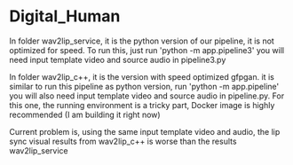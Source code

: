 # Digital_Human
In folder wav2lip_service, it is the python version of our pipeline, it is not optimized for speed. To run this,
just run 'python -m app.pipeline3' you will need input template video and source audio in pipeline3.py

In folder wav2lip_c++, it is the version with speed optimized gfpgan. it is similar to run this pipeline as python version, run 'python -m app.pipeline' you will also need input template video and source audio in pipeline.py. For this one, the running environment is a tricky part, Docker image is highly recommended (I am building it right now)

Current problem is, using the same input template video and audio, the lip sync visual results from wav2lip_c++ is worse than the results wav2lip_service 